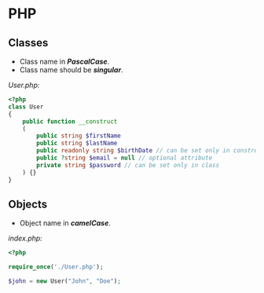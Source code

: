 # PHP

## Classes

- Class name in ***PascalCase***.
- Class name should be ***singular***.

*User.php:*

```php
<?php
class User
{
    public function __construct
    (
        public string $firstName
        public string $lastName
        public readonly string $birthDate // can be set only in constructor
        public ?string $email = null // optional attribute
        private string $password // can be set only in class
    ) {}
}
 ```

## Objects

- Object name in ***camelCase***.

*index.php:*

```php
<?php

require_once('./User.php');

$john = new User("John", "Doe");
```
